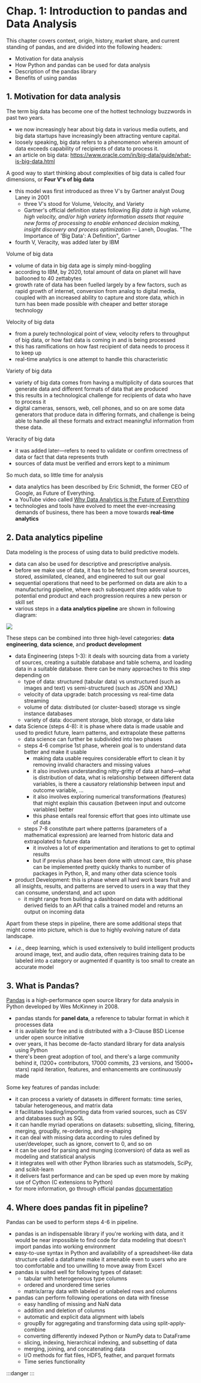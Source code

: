 # Chap. 1: Introduction to pandas and Data Analysis

This chapter covers context, origin, history, market share, and current standing of pandas, and are divided into the following headers:
- Motivation for data analysis
- How Python and pandas can be used for data analysis
- Description of the pandas library
- Benefits of using pandas


## 1. Motivation for data analysis

The term big data has become one of the hottest technology buzzwords in past two years.
- we now increasingly hear about big data in various media outlets, and big data startups have increasingly been attracting venture capital.
- loosely speaking, big data refers to a phenomenon wherein amount of data exceeds capability of recipients of data to process it.
- an article on big data: https://www.oracle.com/in/big-data/guide/what-is-big-data.html

A good way to start thinking about complexities of big data is called four dimensions, or **Four V's of big data**
- this model was first introduced as three V's by Gartner analyst Doug Laney in 2001
	- three V's stood for Volume, Velocity, and Variety
	- Gartner's official definition states following *Big data is high volume, high velocity, and/or high variety information assets that require new forms of processing to enable enhanced decision making, insight discovery and process optimization* -- Laneh, Douglas. "The Importance of 'Big Data': A Definition", Gartner
- fourth V, Veracity, was added later by IBM

Volume of big data
- volume of data in big data age is simply mind-boggling
- according to IBM, by 2020, total amount of data on planet will have ballooned to 40 zettabytes
- growth rate of data has been fuelled largely by a few factors, such as rapid growth of internet, conversion from analog to digital media, coupled with an increased ability to capture and store data, which in turn has been made possible with cheaper and better storage technology

Velocity of big data
- from a purely technological point of view, velocity refers to throughput of big data, or how fast data is coming in and is being processed
- this has ramifications on how fast recipient of data needs to process it to keep up
- real-time analytics is one attempt to handle this characteristic 

Variety of big data
- variety of big data comes from having a multiplicity of data sources that generate data and different formats of data that are produced
- this results in a technological challenge for recipients of data who have to process it
- digital cameras, sensors, web, cell phones, and so on are some data generators that produce data in differing formats, and challenge is being able to handle all these formats and extract meaningful information from these data.

Veracity of big data
- it was added later—refers to need to validate or confirm orrectness of data or fact that data represents truth
- sources of data must be verified and errors kept to a minimum

So much data, so little time for analysis
- data analytics has been described by Eric Schmidt, the former CEO of Google, as Future of Everything.
- a YouTube video called [Why Data Analytics is the Future of Everything]()
- technologies and tools have evolved to meet the ever-increasing demands of business, there has been a move towards **real-time analytics**


## 2. Data analytics pipeline

Data modeling is the process of using data to build predictive models.
- data can also be used for descriptive and prescriptive analysis.
- before we make use of data, it has to be fetched from several sources, stored, assimilated, cleaned, and engineered to suit our goal
- sequential operations that need to be performed on data are akin to a manufacturing pipeline, where each subsequent step adds value to potential end product and each progression requires a new person or skill set
- various steps in a **data analytics pipeline** are shown in following diagram:

![](./fig-01-steps-in-data-analytics-pipeline.png)

These steps can be combined into three high-level categories: **data engineering**, **data science**, and **product development**
- data Engineering (steps 1-3): it deals with sourcing data from a variety of sources, creating a suitable database and table schema, and loading data in a suitable database. there can be many approaches to this step depending on
	- type of data: structured (tabular data) vs unstructured (such as images and text) vs semi-structured (such as JSON and XML)
	- velocity of data upgrade: batch processing vs real-time data streaming
	- volume of data: distributed (or cluster-based) storage vs single instance databases
	- variety of data: document storage, blob storage, or data lake
- data Science (steps 4-8): it is phase where data is made usable and used to predict future, learn patterns, and extrapolate these patterns
	- data science can further be subdivided into two phases
	- steps 4-6 comprise 1st phase, wherein goal is to understand data better and make it usable
		- making data usable requires considerable effort to clean it by removing invalid characters and missing values
		- it also involves understanding nitty-gritty of data at hand—what is distribution of data, what is relationship between different data variables, is there a causatory relationship between input and outcome variable, ...
		- it also involves exploring numerical transformations (features) that might explain this causation (between input and outcome variables) better
		- this phase entails real forensic effort that goes into ultimate use of data
	- steps 7-8 constitute part where patterns (parameters of a mathematical expression) are learned from historic data and extrapolated to future data
		- it involves a lot of experimentation and iterations to get to optimal results
		- but if previus phase has been done with utmost care, this phase can be implemented pretty quickly thanks to number of packages in Python, R, and many other data science tools
- product Development: this is phase where all hard work bears fruit and all insights, results, and patterns are served to users in a way that they can consume, understand, and act upon
	- it might range from building a dashboard on data with additional derived fields to an API that calls a trained model and returns an output on incoming data

Apart from these steps in pipeline, there are some additional steps that might come into picture, which is due to highly evolving nature of data landscape.
- *i.e.*, deep learning, which is used extensively to build intelligent products around image, text, and audio data, often requires training data to be labeled into a category or augmented if quantity is too small to create an accurate model


## 3. What is Pandas?

[Pandas](https://pandas.pydata.org/) is a high-performance open source library for data analysis in Python developed by Wes McKinney in 2008.
- pandas stands for **panel data**, a reference to tabular format in
which it processes data
- it is available for free and is distributed with a 3-Clause BSD
License under open source initiative
- over years, it has become de-facto standard library for data analysis using Python
- there's been great adoption of tool, and there's a large community behind it, (1200+ contributors, 17000 commits, 23 versions, and 15000+ stars) rapid iteration, features, and enhancements are continuously made

Some key features of pandas include:
- it can process a variety of datasets in different formats: time series, tabular heterogeneous, and matrix data
- it facilitates loading/importing data from varied sources, such as CSV and databases such as SQL
- it can handle myriad operations on datasets: subsetting, slicing, filtering, merging, groupBy, re-ordering, and re-shaping
- it can deal with missing data according to rules defined by user/developer, such as ignore, convert to 0, and so on
- it can be used for parsing and munging (conversion) of data as well as modeling and statistical analysis
- it integrates well with other Python libraries such as statsmodels, SciPy, and scikit-learn
- it delivers fast performance and can be sped up even more by making use of Cython (C extensions to Python)
- for more information, go through official pandas [documentation](https://pandas.pydata.org/docs/)


## 4. Where does pandas fit in pipeline?

Pandas can be used to perform steps 4-6 in pipeline.
- pandas is an indispensable library if you're working with data, and it would be near impossible to find code for data modeling that doesn't import pandas into working environment
- easy-to-use syntax in Python and availability of a spreadsheet-like data structure called a dataframe make it amenable even to users who are too comfortable and too unwilling to move away from Excel
- pandas is suited well for following types of dataset:
	- tabular with heterogeneous type columns
	- ordered and unordered time series
	- matrix/array data with labeled or unlabeled rows and columns
- pandas can perform following operations on data with finesse
	- easy handling of missing and NaN data
	- addition and deletion of columns
	- automatic and explicit data alignment with labels
	- groupBy for aggregating and transforming data using split-apply-combine
	- converting differently indexed Python or NumPy data to DataFrame
	- slicing, indexing, hierarchical indexing, and subsetting of data
	- merging, joining, and concatenating data
	- I/O methods for flat files, HDF5, feather, and parquet formats
	- Time series functionality



:::danger
:::
